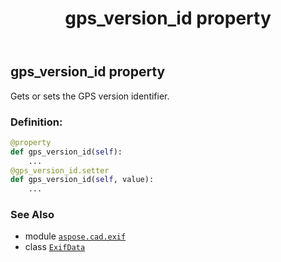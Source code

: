 ﻿---
title: gps_version_id property
second_title: Aspose.CAD for Python via .NET API References
description: 
type: docs
weight: 680
url: /python-net/aspose.cad.exif/exifdata/gps_version_id/
is_root: false
---

## gps_version_id property


Gets or sets the GPS version identifier.
### Definition:
```python
@property
def gps_version_id(self):
    ...
@gps_version_id.setter
def gps_version_id(self, value):
    ...
```

### See Also
* module [`aspose.cad.exif`](../../)
* class [`ExifData`](/cad/python-net/aspose.cad.exif/exifdata)

